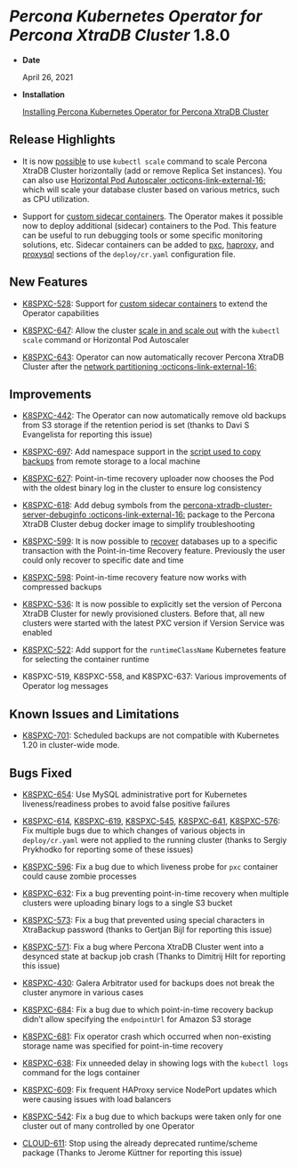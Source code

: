 # *Percona Kubernetes Operator for Percona XtraDB Cluster* 1.8.0


* **Date**

    April 26, 2021



* **Installation**

    [Installing Percona Kubernetes Operator for Percona XtraDB Cluster](../System-Requirements.md#installation-guidelines)


## Release Highlights


* It is now [possible](../scaling.md)
to use `kubectl scale` command to scale Percona XtraDB Cluster horizontally
(add or remove Replica Set instances). You can also use  [Horizontal Pod
Autoscaler :octicons-link-external-16:](https://kubernetes.io/docs/tasks/run-application/horizontal-pod-autoscale/)
which will scale your database cluster based on various metrics, such as CPU utilization.


* Support for [custom sidecar containers](../sidecar.md). The Operator makes
it possible now to deploy additional (sidecar) containers to the Pod. This
feature can be useful to run debugging tools or some specific monitoring
solutions, etc. Sidecar containers can be added to
[pxc](../operator.md#pxcsidecarsimage),
[haproxy](../operator.md#haproxysidecarsimage), and
[proxysql](../operator.md#proxysqlimage) sections of the `deploy/cr.yaml`
configuration file.

## New Features


* [K8SPXC-528](https://jira.percona.com/browse/K8SPXC-528): Support for [custom sidecar containers](../sidecar.md)
to extend the Operator capabilities


* [K8SPXC-647](https://jira.percona.com/browse/K8SPXC-647): Allow the cluster [scale in and scale out](../scaling.md)
with the `kubectl scale` command or Horizontal Pod Autoscaler


* [K8SPXC-643](https://jira.percona.com/browse/K8SPXC-643): Operator can now automatically recover Percona XtraDB
Cluster after the [network partitioning :octicons-link-external-16:](https://en.wikipedia.org/wiki/Network_partition)

## Improvements


* [K8SPXC-442](https://jira.percona.com/browse/K8SPXC-442): The Operator can now automatically remove old backups
from S3 storage if the retention period is set (thanks to Davi S Evangelista
for reporting this issue)


* [K8SPXC-697](https://jira.percona.com/browse/K8SPXC-697): Add namespace support in the
[script used to copy backups](../backups-copy.md) from remote storage to a
local machine


* [K8SPXC-627](https://jira.percona.com/browse/K8SPXC-627): Point-in-time recovery uploader now chooses the Pod
with the oldest binary log in the cluster to ensure log consistency


* [K8SPXC-618](https://jira.percona.com/browse/K8SPXC-618): Add debug symbols from the [percona-xtradb-cluster-server-debuginfo :octicons-link-external-16:](https://www.percona.com/doc/percona-server/8.0/installation/yum_repo.html#what-s-in-each-rpm-package)
package to the Percona XtraDB Cluster debug docker image to simplify
troubleshooting


* [K8SPXC-599](https://jira.percona.com/browse/K8SPXC-599): It is now possible to
[recover](../backups-restore.md#restore-the-cluster-with-point-in-time-recovery) databases up to a specific transaction
with the Point-in-time Recovery feature. Previously the user could only
recover to specific date and time


* [K8SPXC-598](https://jira.percona.com/browse/K8SPXC-598): Point-in-time recovery feature now works with
compressed backups


* [K8SPXC-536](https://jira.percona.com/browse/K8SPXC-536): It is now possible to explicitly set the version of
Percona XtraDB Cluster for newly provisioned clusters. Before that, all new
clusters were started with the latest PXC version if Version Service was
enabled


* [K8SPXC-522](https://jira.percona.com/browse/K8SPXC-522): Add support for the `runtimeClassName` Kubernetes
feature for selecting the container runtime


* K8SPXC-519, K8SPXC-558, and K8SPXC-637: Various improvements of Operator log
messages

## Known Issues and Limitations


* [K8SPXC-701](https://jira.percona.com/browse/K8SPXC-701): Scheduled backups are not compatible with Kubernetes
1.20 in cluster-wide mode.

## Bugs Fixed


* [K8SPXC-654](https://jira.percona.com/browse/K8SPXC-654): Use MySQL administrative port for Kubernetes
liveness/readiness probes to avoid false positive failures


* [K8SPXC-614](https://jira.percona.com/browse/K8SPXC-614), [K8SPXC-619](https://jira.percona.com/browse/K8SPXC-619), [K8SPXC-545](https://jira.percona.com/browse/K8SPXC-545), [K8SPXC-641](https://jira.percona.com/browse/K8SPXC-641), [K8SPXC-576](https://jira.percona.com/browse/K8SPXC-576): Fix multiple bugs due to which changes of various objects in `deploy/cr.yaml` were not applied to the running cluster (thanks to Sergiy Prykhodko for reporting some of these issues)


* [K8SPXC-596](https://jira.percona.com/browse/K8SPXC-596): Fix a bug due to which liveness probe for `pxc`
container could cause zombie processes


* [K8SPXC-632](https://jira.percona.com/browse/K8SPXC-632): Fix a bug preventing point-in-time recovery when
multiple clusters were uploading binary logs to a single S3 bucket


* [K8SPXC-573](https://jira.percona.com/browse/K8SPXC-573): Fix a bug that prevented using special characters in
XtraBackup password (thanks to Gertjan Bijl for reporting this issue)


* [K8SPXC-571](https://jira.percona.com/browse/K8SPXC-571): Fix a bug where Percona XtraDB Cluster went into a
desynced state at backup job crash (Thanks to Dimitrij Hilt for reporting this
issue)


* [K8SPXC-430](https://jira.percona.com/browse/K8SPXC-430): Galera Arbitrator used for backups does not break the
cluster anymore in various cases


* [K8SPXC-684](https://jira.percona.com/browse/K8SPXC-684): Fix a bug due to which point-in-time recovery backup
didn’t allow specifying the `endpointUrl` for Amazon S3 storage


* [K8SPXC-681](https://jira.percona.com/browse/K8SPXC-681): Fix operator crash which occurred when non-existing
storage name was specified for point-in-time recovery


* [K8SPXC-638](https://jira.percona.com/browse/K8SPXC-638): Fix unneeded delay in showing logs with
the `kubectl logs` command for the logs container


* [K8SPXC-609](https://jira.percona.com/browse/K8SPXC-609): Fix frequent HAProxy service NodePort updates which
were causing issues with load balancers


* [K8SPXC-542](https://jira.percona.com/browse/K8SPXC-542): Fix a bug due to which  backups were taken only for one
cluster out of many controlled by one Operator


* [CLOUD-611](https://jira.percona.com/browse/CLOUD-611): Stop using the already deprecated runtime/scheme package
(Thanks to Jerome Küttner for reporting this issue)
